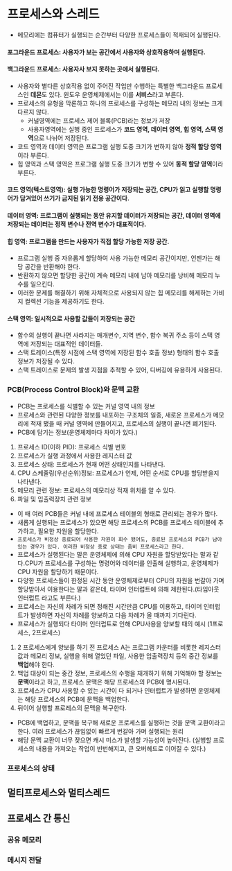 # 프로세스와 스레드
 - 메모리에는 컴퓨터가 실행되는 순간부터 다양한 프로세스들이 적재되어 실행된다.
#### 포그라운드 프로세스: 사용자가 보는 공간에서 사용자와 상호작용하며 실행된다.
#### 백그라운드 프로세스: 사용자사 보지 못하는 곳에서 실행된다.
- 사용자와 별다른 상호작용 없이 주어진 작업만 수행하는 특별한 백그라운드 프로세스인 **데몬**도 있다. 윈도우 운영체제에서는 이를 **서비스**라고 부른다.
- 프로세스의 유형을 막론하고 하나의 프로세스를 구성하는 메모리 내의 정보는 크게 다르지 않다.
    - 커널영역에는 프로세스 제어 블록(PCB)라는 정보가 저장
    - 사용자영역에는 실행 중인 프로세스가 **코드 영역, 데이터 영역, 힙 영역, 스택 영역**으로 나뉘어 저장된다.
- 코드 영역과 데이터 영역은 프로그램 실행 도중 크기가 변하지 않아 **정적 할당 영역**이라 부른다.
- 힙 영역과 스택 영역은 프로그램 실행 도중 크기가 변할 수 있어 **동적 할당 영역**이라 부른다. 
#### 코드 영역(텍스트영역): 실행 가능한 명령어가 저장되는 공간, CPU가 읽고 실행할 명령어가 담겨있어 쓰기가 금지된 읽기 전용 공간이다.
#### 데이터 영역: 프로그램이 실행되는 동안 유지할 데이터가 저장되는 공간, 데이터 영역에 저장되는 데이터는 **정적 변수**나 **전역 변수**가 대표적이다.
#### 힙 영역: 프로그램을 만드는 사용자가 직접 할당 가능한 저장 공간.
- 프로그램 실행 중 자유롭게 할당하여 사용 가능한 메모리 공간이지만, 언젠가는 해당 공간을 반환해야 한다. 
- 반환하지 않으면 할당한 공간이 계속 메모리 내에 남아 메모리를 낭비해 메모리 누수를 일으킨다.
- 이러한 문제를 해결하기 위해 자체적으로 사용되지 않는 힙 메모리를 해제하는 가비지 컬렉션 기능을 제공하기도 한다.
#### 스택 영역:  일시적으로 사용할 값들이 저장되는 공간
- 함수의 실행이 끝나면 사라지는 매개변수, 지역 변수, 함수 복귀 주소 등이 스택 영역에 저장되는 대표적인 데이터들.
- 스택 트레이스(특정 시점에 스택 영역에 저장된 함수 호출 정보) 형태의 함수 호출 정보가 저장될 수 있다.
- 스택 트레이스로 문제의 발생 지점을 추적할 수 있어, 디버깅에 유용하게 사용된다. 

### PCB(Process Control Block)와 문맥 교환
- PCB는 프로세스를 식별할 수 있는 커널 영역 내의 정보
- 프로세스와 관련된 다양한 정보를 내포하는 구조체의 일종, 새로운 프로세스가 메모리에 적재 됐을 때 커널 영역에 만들어지고, 프로세스의 실행이 끝나면 폐기된다. 
- PCB에 담기는 정보(운영체제마다 차이가 있다.)
1. 프로세스 ID(이하 PID): 프로세스 식별 번호
2. 프로세스가 실행 과정에서 사용한 레지스터 값
3. 프로세스 상태: 프로세스가 현재 어떤 상태인지를 나타낸다.
4. CPU 스케줄링(우선순위)정보: 프로세스가 언제, 어떤 순서로 CPU를 할당받을지 나타낸다.
5. 메모리 관련 정보: 프로세스의 메모리상 적재 위치를 알 수 있다.
6. 파일 및 입출력장치 관련 정보
- 이 때 여러 PCB들은 커널 내에 프로세스 테이블의 형태로 관리되는 경우가 많다.
- 새롭게 실행되는 프로세스가 있으면 해당 프로세스의 PCB를 프로세스 테이블에 추가하고, 필요한 자원을 할당한다.
- `프로세스가 비정상 종료되어 사용한 자원이 회수 됐어도, 종료된 프로세스의 PCB가 남아있는 경우가 있다. 이러한 비정상 종료 상태는 좀비 프로세스라고 한다.`
- 프로세스가 실행된다는 말은 운영체제에 의해 CPU 자원을 할당받았다는 말과 같다.CPU가 프로세스를 구성하는 명령어와 데이터를 인출해 실행하고, 운영체제가 CPU 자원을 할당하기 때문이다.
- 다양한 프로세스들이 한정된 시간 동안 운영체제로부터 CPU의 자원을 번갈아 가며 할당받아서 이용한다는 말과 같은데, 타이머 인터럽트에 의해 제한된다.(타임아웃 인터럽트 라고도 부른다.)
- 프로세스는 자신의 차례가 되면 정해진 시간만큼 CPU를 이용하고, 타이머 인터럽트가 발생하면 자신의 차례를 양보하고 다음 차례가 올 때까지 기다린다.
- 프로세스가 실행되다 타이머 인터럽트로 인해 CPU사용을 양보할 때의 예시 (1프로세스, 2프로세스) 
1. 2 프로세스에게 양보를 하기 전 프로세스 A는 프로그램 카운터를 비롯한 레지스터 값과 메모리 정보, 실행을 위해 열었던 파일, 사용한 입출력장치 등의 중간 정보를 **백업**해야 한다.
2. 백업 대상이 되는 중간 정보, 프로세스의 수행을 재개하기 위해 기억해야 할 정보는 **문맥**이라고 하고, 프로세스 문맥은 해당 프로세스의 PCB에 명시된다.
3. 프로세스가 CPU 사용할 수 있는 시간이 다 되거나 인터럽트가 발생하면 운영체제는 해당 프로세스의 PCB에 문맥을 백업한다. 
4. 뒤이어 실행할 프로레스의 문맥을 복구한다. 
- PCB에 백업하고, 문맥을 복구해 새로운 프로세스를 실행하는 것을 문맥 교환이라고 한다. 여러 프로세스가 끊임없이 빠르게 번갈아 가며 실행되는 원리
- 해당 문맥 교환이 너무 잦으면 캐시 미스가 발생할 가능성이 높아진다. (실행할 프로세스의 내용을 가져오는 작업이 빈번해지고, 큰 오버헤드로 이어질 수 있다.)

### 프로세스의 상태

## 멀티프로세스와 멀티스레드

## 프로세스 간 통신
### 공유 메모리
### 메시지 전달
